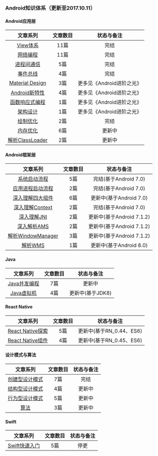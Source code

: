 
###  **Android知识体系（更新至2017.10.11）**

#### **Android应用层**

| 文章系列    |    文章数目 | 状态与备注  |
| :--------: |:--------:| :-------: |
| [View体系](http://liuwangshu.cn/tags/View%E4%BD%93%E7%B3%BB/)  | 11篇 |  完结  |
| [网络编程](http://liuwangshu.cn/tags/Android%E7%BD%91%E7%BB%9C%E7%BC%96%E7%A8%8B/)    | 11篇 |  完结  |
| [进程间通信](http://liuwangshu.cn/tags/Android%E8%BF%9B%E7%A8%8B%E9%97%B4%E9%80%9A%E4%BF%A1/)  | 5篇 |  完结  |
| [事件总线](http://liuwangshu.cn/tags/EventBus/)   | 4篇 |  完结  |
| [Material Design](http://liuwangshu.cn/tags/Material-Design/)  | 3篇 |  更多见《Android进阶之光》  |
| [Android新特性](http://liuwangshu.cn/tags/Android%E6%96%B0%E7%89%B9%E6%80%A7/)   | 4篇 |  更多见《Android进阶之光》  |
| [函数响应式编程](http://liuwangshu.cn/tags/Android%E5%87%BD%E6%95%B0%E5%93%8D%E5%BA%94%E5%BC%8F%E7%BC%96%E7%A8%8B/)  | 1篇 |   更多见《Android进阶之光》 |
| [架构设计](http://liuwangshu.cn/tags/Android%E6%9E%B6%E6%9E%84/)   |1篇 |    更多见《Android进阶之光》 |
| [绘制优化](http://liuwangshu.cn/tags/Android%E7%BB%98%E5%88%B6%E4%BC%98%E5%8C%96/)   | 2篇 |  完结 |
| [内存优化](http://liuwangshu.cn/tags/Android%E5%86%85%E5%AD%98%E4%BC%98%E5%8C%96/)   | 6篇 |  更新中  |
| [解析ClassLoader](http://liuwangshu.cn/tags/ClassLoader/)   | 2篇 |  更新中  |


#### **Android框架层**
| 文章系列    |    文章数目 | 状态与备注  |
| :--------: |:--------:| :--: |
|[系统启动流程](http://liuwangshu.cn/tags/Android%E7%B3%BB%E7%BB%9F%E5%90%AF%E5%8A%A8/)   | 5篇 |  完结(基于Android 7.0)  |
| [应用进程启动流程](http://liuwangshu.cn/tags/Android%E5%BA%94%E7%94%A8%E8%BF%9B%E7%A8%8B/)   | 2篇 |  完结(基于Android 7.0)  |
| [深入理解四大组件](http://liuwangshu.cn/tags/Android%E6%B7%B1%E5%85%A5%E5%9B%9B%E5%A4%A7%E7%BB%84%E4%BB%B6/) | 6篇 |更新中(基于Android 7.0)  |
| [深入理解Context](http://liuwangshu.cn/tags/Android%E6%B7%B1%E5%85%A5%E7%90%86%E8%A7%A3Context/) | 2篇 |完结(基于Android 7.0)  |
| [深入理解JNI](http://liuwangshu.cn/tags/Android%E6%B7%B1%E5%85%A5%E7%90%86%E8%A7%A3JNI/) | 2篇 |更新中(基于Android 7.1.2)  |
| [深入解析AMS](http://liuwangshu.cn/tags/ActivityManagerService/) | 2篇 |更新中(基于Android 7.1.2)  |
| [解析WindowManager](http://liuwangshu.cn/tags/WindowManager/) | 3篇 |更新中(基于Android 7.1.2)  |
| [解析WMS](http://liuwangshu.cn/tags/WindowManagerService/) | 1篇 |更新中(基于Android 8.0)  |

#### **Java**
| 文章系列    |    文章数目 | 状态与备注  |
| :--------: |:--------:| :--: |
|[Java并发编程](http://liuwangshu.cn/tags/%E5%A4%9A%E7%BA%BF%E7%A8%8B/)   | 7篇 | 更新中  |
|[Java虚拟机](http://liuwangshu.cn/tags/Java%E8%99%9A%E6%8B%9F%E6%9C%BA/)   | 4篇 | 更新中(基于JDK8)  |

#### **React Native**
| 文章系列    |    文章数目 | 状态与备注  |
| :--------: |:--------:| :--: |
|[React Native探索](http://liuwangshu.cn/tags/React-Native%E5%85%A5%E9%97%A8/)   |5篇 | 更新中(基于RN_0.44、ES6)  |
|[React Native组件](http://liuwangshu.cn/tags/React-Native%E7%BB%84%E4%BB%B6/)   |4篇 | 更新中(基于RN_0.45、ES6)  |


#### **设计模式与算法**
| 文章系列    |    文章数目 | 状态与备注  |
| :--------: |:--------:| :--: |
|[创建型设计模式](http://liuwangshu.cn/tags/%E5%88%9B%E5%BB%BA%E5%9E%8B%E8%AE%BE%E8%AE%A1%E6%A8%A1%E5%BC%8F/)   | 7篇 | 完结 |
|[结构型设计模式](http://liuwangshu.cn/tags/%E7%BB%93%E6%9E%84%E5%9E%8B%E6%A8%A1%E5%BC%8F/)   | 4篇 | 更新中  |
|[行为型设计模式](http://liuwangshu.cn/tags/%E8%A1%8C%E4%B8%BA%E5%9E%8B%E6%A8%A1%E5%BC%8F/)   | 5篇 | 更新中  |
|[算法](http://liuwangshu.cn/tags/%E7%AE%97%E6%B3%95/)   | 3篇 | 更新中  |

#### **Swift**
| 文章系列    |    文章数目 | 状态与备注  |
| :--------: |:--------:| :--: |
|[Swift快速入门](http://liuwangshu.cn/tags/Swift/)   |5篇 | 停更  |

